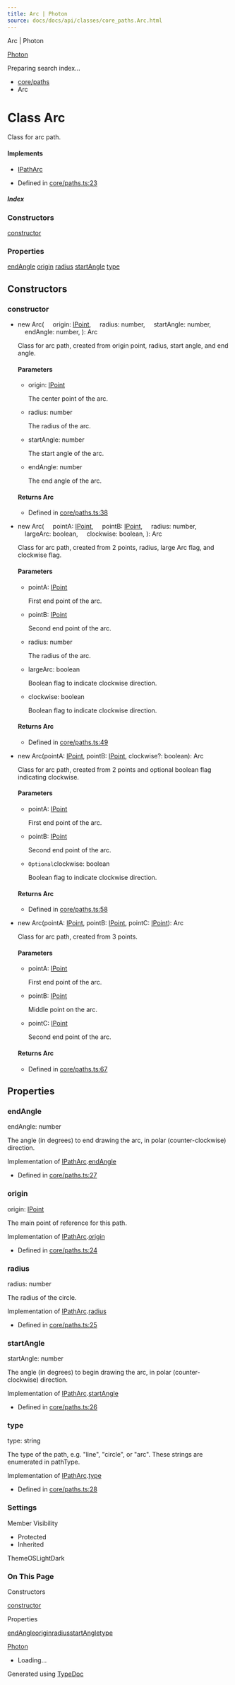 ```yaml
---
title: Arc | Photon
source: docs/docs/api/classes/core_paths.Arc.html
---
```


Arc | Photon

[Photon](../index.html)




Preparing search index...

* [core/paths](../modules/core_paths.html)
* Arc

# Class Arc

Class for arc path.

#### Implements

* [IPathArc](../interfaces/core_schema.IPathArc.html)

* Defined in [core/paths.ts:23](https://github.com/mwhite454/photon/blob/main/packages/photon/src/core/paths.ts#L23)

##### Index

### Constructors

[constructor](#constructor)

### Properties

[endAngle](#endangle)
[origin](#origin)
[radius](#radius)
[startAngle](#startangle)
[type](#type)

## Constructors

### constructor

* new Arc(
      origin: [IPoint](../interfaces/core_schema.IPoint.html),
      radius: number,
      startAngle: number,
      endAngle: number,
  ): Arc

  Class for arc path, created from origin point, radius, start angle, and end angle.

  #### Parameters

  + origin: [IPoint](../interfaces/core_schema.IPoint.html)

    The center point of the arc.
  + radius: number

    The radius of the arc.
  + startAngle: number

    The start angle of the arc.
  + endAngle: number

    The end angle of the arc.

  #### Returns Arc

  + Defined in [core/paths.ts:38](https://github.com/mwhite454/photon/blob/main/packages/photon/src/core/paths.ts#L38)
* new Arc(
      pointA: [IPoint](../interfaces/core_schema.IPoint.html),
      pointB: [IPoint](../interfaces/core_schema.IPoint.html),
      radius: number,
      largeArc: boolean,
      clockwise: boolean,
  ): Arc

  Class for arc path, created from 2 points, radius, large Arc flag, and clockwise flag.

  #### Parameters

  + pointA: [IPoint](../interfaces/core_schema.IPoint.html)

    First end point of the arc.
  + pointB: [IPoint](../interfaces/core_schema.IPoint.html)

    Second end point of the arc.
  + radius: number

    The radius of the arc.
  + largeArc: boolean

    Boolean flag to indicate clockwise direction.
  + clockwise: boolean

    Boolean flag to indicate clockwise direction.

  #### Returns Arc

  + Defined in [core/paths.ts:49](https://github.com/mwhite454/photon/blob/main/packages/photon/src/core/paths.ts#L49)
* new Arc(pointA: [IPoint](../interfaces/core_schema.IPoint.html), pointB: [IPoint](../interfaces/core_schema.IPoint.html), clockwise?: boolean): Arc

  Class for arc path, created from 2 points and optional boolean flag indicating clockwise.

  #### Parameters

  + pointA: [IPoint](../interfaces/core_schema.IPoint.html)

    First end point of the arc.
  + pointB: [IPoint](../interfaces/core_schema.IPoint.html)

    Second end point of the arc.
  + `Optional`clockwise: boolean

    Boolean flag to indicate clockwise direction.

  #### Returns Arc

  + Defined in [core/paths.ts:58](https://github.com/mwhite454/photon/blob/main/packages/photon/src/core/paths.ts#L58)
* new Arc(pointA: [IPoint](../interfaces/core_schema.IPoint.html), pointB: [IPoint](../interfaces/core_schema.IPoint.html), pointC: [IPoint](../interfaces/core_schema.IPoint.html)): Arc

  Class for arc path, created from 3 points.

  #### Parameters

  + pointA: [IPoint](../interfaces/core_schema.IPoint.html)

    First end point of the arc.
  + pointB: [IPoint](../interfaces/core_schema.IPoint.html)

    Middle point on the arc.
  + pointC: [IPoint](../interfaces/core_schema.IPoint.html)

    Second end point of the arc.

  #### Returns Arc

  + Defined in [core/paths.ts:67](https://github.com/mwhite454/photon/blob/main/packages/photon/src/core/paths.ts#L67)

## Properties

### endAngle

endAngle: number

The angle (in degrees) to end drawing the arc, in polar (counter-clockwise) direction.

Implementation of [IPathArc](../interfaces/core_schema.IPathArc.html).[endAngle](../interfaces/core_schema.IPathArc.html#endangle)

* Defined in [core/paths.ts:27](https://github.com/mwhite454/photon/blob/main/packages/photon/src/core/paths.ts#L27)

### origin

origin: [IPoint](../interfaces/core_schema.IPoint.html)

The main point of reference for this path.

Implementation of [IPathArc](../interfaces/core_schema.IPathArc.html).[origin](../interfaces/core_schema.IPathArc.html#origin)

* Defined in [core/paths.ts:24](https://github.com/mwhite454/photon/blob/main/packages/photon/src/core/paths.ts#L24)

### radius

radius: number

The radius of the circle.

Implementation of [IPathArc](../interfaces/core_schema.IPathArc.html).[radius](../interfaces/core_schema.IPathArc.html#radius)

* Defined in [core/paths.ts:25](https://github.com/mwhite454/photon/blob/main/packages/photon/src/core/paths.ts#L25)

### startAngle

startAngle: number

The angle (in degrees) to begin drawing the arc, in polar (counter-clockwise) direction.

Implementation of [IPathArc](../interfaces/core_schema.IPathArc.html).[startAngle](../interfaces/core_schema.IPathArc.html#startangle)

* Defined in [core/paths.ts:26](https://github.com/mwhite454/photon/blob/main/packages/photon/src/core/paths.ts#L26)

### type

type: string

The type of the path, e.g. "line", "circle", or "arc". These strings are enumerated in pathType.

Implementation of [IPathArc](../interfaces/core_schema.IPathArc.html).[type](../interfaces/core_schema.IPathArc.html#type)

* Defined in [core/paths.ts:28](https://github.com/mwhite454/photon/blob/main/packages/photon/src/core/paths.ts#L28)

### Settings

Member Visibility

* Protected
* Inherited

ThemeOSLightDark

### On This Page

Constructors

[constructor](#constructor)

Properties

[endAngle](#endangle)[origin](#origin)[radius](#radius)[startAngle](#startangle)[type](#type)

[Photon](../index.html)

* Loading...

Generated using [TypeDoc](https://typedoc.org/)
